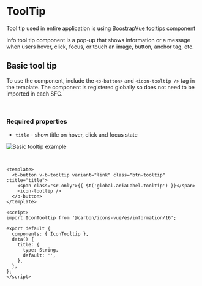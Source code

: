 # ToolTip

Tool tip used in entire application is using [BoostrapVue tooltips component](https://bootstrap-vue.org/docs/components/tooltip)  

Info tool tip component is a pop-up that shows information or a message when users hover, click, focus, or touch an image, button, anchor tag, etc.

## Basic tool tip
To use the component, include the `<b-button>` and `<icon-tooltip />` tag in the template. The component is registered globally so does not need to be imported in each SFC.

<br/>

### Required properties

- `title` - show title on hover, click and focus state

![Basic tooltip example](/tooltip.png)

<br/>

```vue
<template>
  <b-button v-b-tooltip variant="link" class="btn-tooltip" :title="title">
    <span class="sr-only">{{ $t('global.ariaLabel.tooltip') }}</span>
    <icon-tooltip />
  </b-button>
</template>

<script>
import IconTooltip from '@carbon/icons-vue/es/information/16';

export default {
  components: { IconTooltip },
  data() {
    title: {
      type: String,
      default: '',
    },
  },
};
</script>
```

